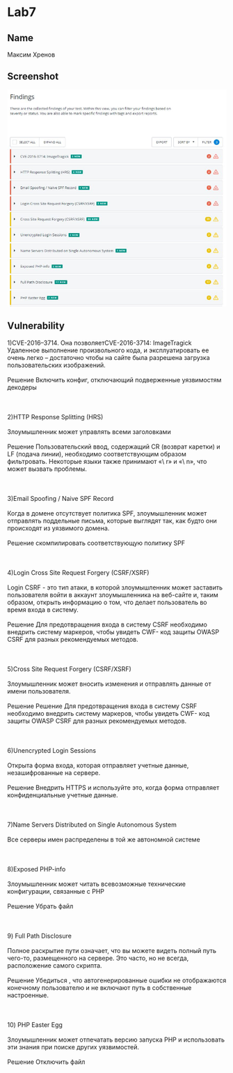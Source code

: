 # Lab7

## Name

Максим Хренов

## Screenshot

![codefights](https://github.com/MaximKhrenov/infobez/blob/master/labs7.JPG)

## Vulnerability

1)CVE-2016–3714. Она позволяетCVE-2016-3714: ImageTragick <br>
	Удаленное выполнение произвольного кода, и эксплуатировать ее очень легко – достаточно чтобы на сайте была разрешена загрузка пользовательских изображений.<br><br>
Решение Включить конфиг, отключающий подверженные уязвимостям декодеры
<br><br><br><br>
2)HTTP Response Splitting (HRS)<br><br>
	Злоумышленник может управлять всеми заголовками<br><br>
Решение Пользовательский ввод, содержащий CR (возврат каретки) и LF (подача линии), необходимо соответствующим образом фильтровать. Некоторые языки также принимают «\ r» и «\ n», что может вызвать проблемы. 
<br><br><br><br>
3)Email Spoofing / Naive SPF Record <br><br>
	Когда в домене отсутствует политика SPF, злоумышленник может отправлять поддельные письма, которые выглядят так, как будто они происходят из уязвимого домена.<br><br>
Решение скомпилировать соответствующую политику SPF
<br><br><br><br>
4)Login Cross Site Request Forgery (CSRF/XSRF)
<br><br>
	Login CSRF - это тип атаки, в которой злоумышленник может заставить пользователя войти в аккаунт злоумышленника на веб-сайте и, таким образом, открыть информацию о том, что делает пользователь во время входа в систему.
	<br><br>
Решение Для предотвращения входа в систему CSRF необходимо внедрить систему маркеров, чтобы увидеть CWF- код защиты OWASP CSRF для разных рекомендуемых методов.<br><br><br><br>
5)Cross Site Request Forgery (CSRF/XSRF)
<br><br>
	Злоумышленник может вносить изменения и отправлять данные от имени пользователя.
	<br><br>
Решение 
	Решение Для предотвращения входа в систему CSRF необходимо внедрить систему маркеров, чтобы увидеть CWF- код защиты OWASP CSRF для разных рекомендуемых методов.<br><br><br><br>
6)Unencrypted Login Sessions 
<br><br>
	Открыта форма входа, которая отправляет учетные данные, незашифрованные на сервере.
	<br><br>
Решение Внедрить HTTPS и используйте это, когда форма отправляет конфиденциальные учетные данные. 
<br><br><br><br>
7)Name Servers Distributed on Single Autonomous System
<br><br>
	Все серверы имен распределены в той же автономной системе
	<br><br><br><br>
8)Exposed PHP-info
<br><br>
	Злоумышленник может читать всевозможные технические конфигурации, связанные с PHP
	<br><br>
Решение Убрать файл <br><br><br><br>
9) Full Path Disclosure <br><br>
	Полное раскрытие пути означает, что вы можете видеть полный путь чего-то, размещенного на сервере. Это часто, но не всегда, расположение самого скрипта.<br><br>
Решение Убедиться , что автогенерированные ошибки не отображаются конечному пользователю и не включают путь в собственные настроенные.
<br><br><br><br>
10) PHP Easter Egg <br><br>
	Злоумышленник может отпечатать версию запуска PHP и использовать эти знания при поиске других уязвимостей.<br><br>
Решение Отключить файл
<br><br><br><br>




